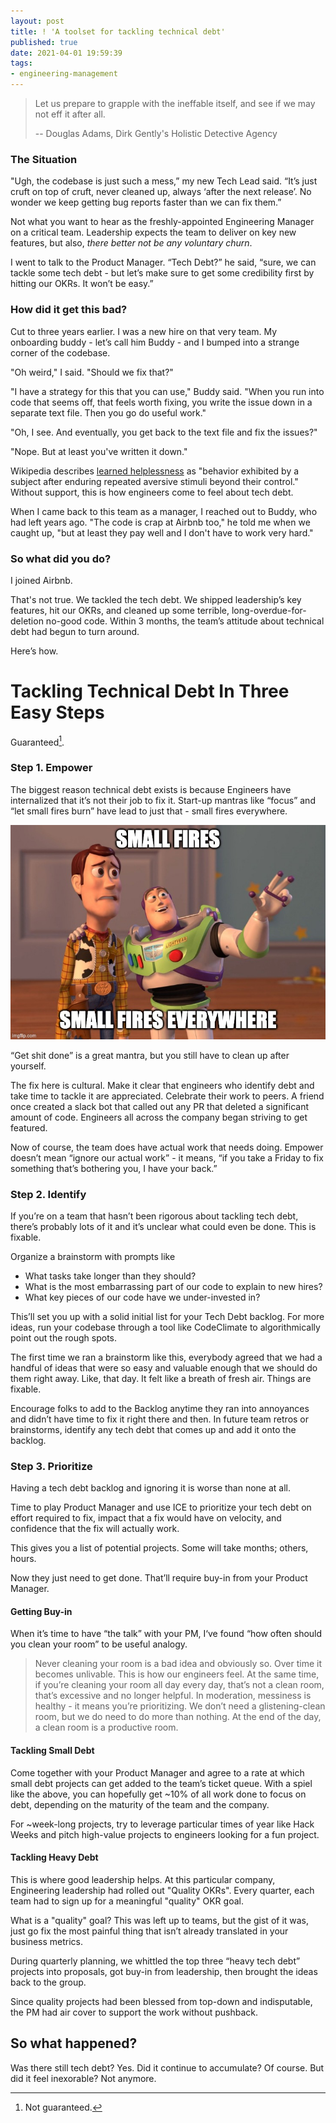 ```yaml
---
layout: post
title: ! 'A toolset for tackling technical debt'
published: true
date: 2021-04-01 19:59:39
tags:
- engineering-management
---
```


> Let us prepare to grapple with the ineffable itself, and see if we may not eff it after all.
>
> -- Douglas Adams, Dirk Gently's Holistic Detective Agency


### The Situation

"Ugh, the codebase is just such a mess,” my new Tech Lead said. “It’s just cruft on top of cruft, never cleaned up, always ‘after the next release’.  No wonder we keep getting bug reports faster than we can fix them.”

Not what you want to hear as the freshly-appointed Engineering Manager on a critical team. Leadership expects the team to deliver on key new features, but also, *there better not be any voluntary churn*.

I went to talk to the Product Manager. “Tech Debt?” he said, “sure, we can tackle some tech debt - but let’s make sure to get some credibility first by hitting our OKRs. It won’t be easy.”


### How did it get this bad?

Cut to three years earlier. I was a new hire on that very team. My onboarding buddy - let’s call him Buddy - and I bumped into a strange corner of the codebase.

"Oh weird," I said. "Should we fix that?"

"I have a strategy for this that you can use," Buddy said. "When you run into code that seems off, that feels worth fixing, you write the issue down in a separate text file. Then you go do useful work."

"Oh, I see. And eventually, you get back to the text file and fix the issues?"

"Nope. But at least you've written it down."

Wikipedia describes [learned helplessness](https://en.wikipedia.org/wiki/Learned_helplessness) as "behavior exhibited by a subject after enduring repeated aversive stimuli beyond their control."  Without support, this is how engineers come to feel about tech debt.

When I came back to this team as a manager, I reached out to Buddy, who had left years ago. "The code is crap at Airbnb too," he told me when we caught up, "but at least they pay well and I don't have to work very hard."


### So what did you do?

I joined Airbnb.

That's not true. We tackled the tech debt. We shipped leadership’s key features, hit our OKRs, and cleaned up some terrible, long-overdue-for-deletion no-good code. Within 3 months, the team’s attitude about technical debt had begun to turn around.

Here’s how.


# Tackling Technical Debt In Three Easy Steps

Guaranteed[^1].


### Step 1. Empower

The biggest reason technical debt exists is because Engineers have internalized that it’s not their job to fix it. Start-up mantras like “focus” and “let small fires burn” have lead to just that - small fires everywhere.

![](/images/small_fires.png)


 “Get shit done” is a great mantra, but you still have to clean up after yourself.

The fix here is cultural. Make it clear that engineers who identify debt and take time to tackle it are appreciated. Celebrate their work to peers. A friend once created a slack bot that called out any PR that deleted a significant amount of code. Engineers all across the company began striving to get featured.

Now of course, the team does have actual work that needs doing. Empower doesn’t mean “ignore our actual work” - it means, “if you take a Friday to fix something that’s bothering you, I have your back.”


### Step 2. Identify

If you’re on a team that hasn’t been rigorous about tackling tech debt, there’s probably lots of it and it’s unclear what could even be done. This is fixable.

Organize a brainstorm with prompts like

- What tasks take longer than they should?
- What is the most embarrassing part of our code to explain to new hires?
- What key pieces of our code have we under-invested in?

This’ll set you up with a solid initial list for your Tech Debt backlog. For more ideas, run your codebase through a tool like CodeClimate to algorithmically point out the rough spots.

The first time we ran a brainstorm like this, everybody agreed that we had a handful of ideas that were so easy and valuable enough that we should do them right away. Like, that day. It felt like a breath of fresh air. Things are fixable.

Encourage folks to add to the Backlog anytime they ran into annoyances and didn’t have time to fix it right there and then. In future team retros or brainstorms, identify any tech debt that comes up and add it onto the backlog.


### Step 3. Prioritize

Having a tech debt backlog and ignoring it is worse than none at all.

Time to play Product Manager and use ICE to prioritize your tech debt on effort required to fix,  impact that a fix would have on velocity, and confidence that the fix will actually work.

This gives you a list of potential projects. Some will take months; others, hours.

Now they just need to get done. That’ll require buy-in from your Product Manager.

#### Getting Buy-in
When it’s time to have “the talk” with your PM, I‘ve found “how often should you clean your room” to be useful analogy.

> Never cleaning your room is a bad idea and obviously so.  Over time it becomes unlivable. This is how our engineers feel. At the same time, if you’re cleaning your room all day every day, that’s not a clean room, that’s excessive and no longer helpful.  In moderation, messiness is healthy - it means you’re prioritizing. We don’t need a glistening-clean room, but we do need to do more than nothing. At the end of the day, a clean room is a productive room.

#### Tackling Small Debt
Come together with your Product Manager and agree to a rate at which small debt projects can get added to the team’s ticket queue. With a spiel like the above, you can hopefully get ~10% of all work done to focus on debt, depending on the maturity of the team and the company.

For ~week-long projects, try to leverage particular times of year like Hack Weeks and pitch high-value projects to engineers looking for a fun project.

#### Tackling Heavy Debt
This is where good leadership helps. At this particular company, Engineering leadership had rolled out "Quality OKRs". Every quarter, each team had to sign up for a meaningful "quality" OKR goal.

What is a "quality" goal? This was left up to teams, but the gist of it was, just go fix the most painful thing that isn’t already translated in your business metrics.

During quarterly planning, we whittled the top three “heavy tech debt” projects into proposals, got buy-in from leadership, then brought the ideas back to the group.

Since quality projects had been blessed from top-down and indisputable, the PM had air cover to support the work without pushback.

## So what happened?

Was there still tech debt? Yes. Did it continue to accumulate? Of course. But did it feel inexorable? Not anymore.

[^1]: Not guaranteed.
